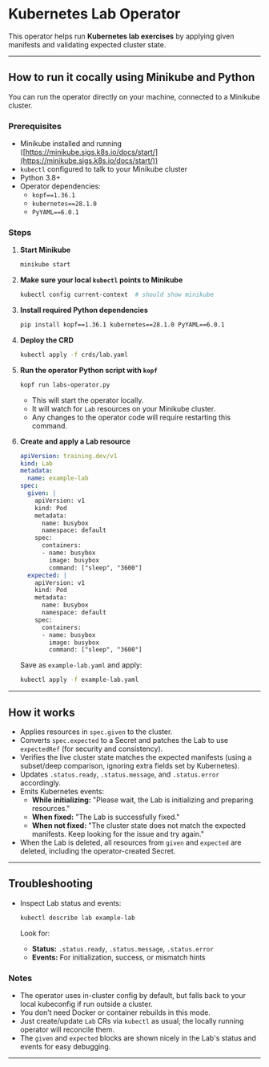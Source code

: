 # Kubernetes Lab Operator

This operator helps run **Kubernetes lab exercises** by applying given manifests and validating expected cluster state.

---

## How to run it cocally using Minikube and Python

You can run the operator directly on your machine, connected to a Minikube cluster.

### Prerequisites

* Minikube installed and running ([https://minikube.sigs.k8s.io/docs/start/](https://minikube.sigs.k8s.io/docs/start/))
* `kubectl` configured to talk to your Minikube cluster
* Python 3.8+
* Operator dependencies:
  * `kopf==1.36.1`
  * `kubernetes==28.1.0`
  * `PyYAML==6.0.1`

### Steps

1. **Start Minikube**

    ```bash
    minikube start
    ```

2. **Make sure your local `kubectl` points to Minikube**

    ```bash
    kubectl config current-context  # should show minikube
    ```

3. **Install required Python dependencies**

    ```bash
    pip install kopf==1.36.1 kubernetes==28.1.0 PyYAML==6.0.1
    ```

4. **Deploy the CRD**

    ```bash
    kubectl apply -f crds/lab.yaml
    ```

5. **Run the operator Python script with `kopf`**

    ```bash
    kopf run labs-operator.py
    ```

    * This will start the operator locally.
    * It will watch for `Lab` resources on your Minikube cluster.
    * Any changes to the operator code will require restarting this command.

6. **Create and apply a Lab resource**

    ```yaml
    apiVersion: training.dev/v1
    kind: Lab
    metadata:
      name: example-lab
    spec:
      given: |
        apiVersion: v1
        kind: Pod
        metadata:
          name: busybox
          namespace: default
        spec:
          containers:
          - name: busybox
            image: busybox
            command: ["sleep", "3600"]
      expected: |
        apiVersion: v1
        kind: Pod
        metadata:
          name: busybox
          namespace: default
        spec:
          containers:
          - name: busybox
            image: busybox
            command: ["sleep", "3600"]
    ```

    Save as `example-lab.yaml` and apply:

    ```bash
    kubectl apply -f example-lab.yaml
    ```

---

## How it works

* Applies resources in `spec.given` to the cluster.
* Converts `spec.expected` to a Secret and patches the Lab to use `expectedRef` (for security and consistency).
* Verifies the live cluster state matches the expected manifests (using a subset/deep comparison, ignoring extra fields set by Kubernetes).
* Updates `.status.ready`, `.status.message`, and `.status.error` accordingly.
* Emits Kubernetes events:
  * **While initializing:** "Please wait, the Lab is initializing and preparing resources."
  * **When fixed:** "The Lab is successfully fixed."
  * **When not fixed:** "The cluster state does not match the expected manifests. Keep looking for the issue and try again."
* When the Lab is deleted, all resources from `given` and `expected` are deleted, including the operator-created Secret.

---

## Troubleshooting

* Inspect Lab status and events:

    ```bash
    kubectl describe lab example-lab
    ```

    Look for:
    - **Status:** `.status.ready`, `.status.message`, `.status.error`
    - **Events:** For initialization, success, or mismatch hints


### Notes

* The operator uses in-cluster config by default, but falls back to your local kubeconfig if run outside a cluster.
* You don’t need Docker or container rebuilds in this mode.
* Just create/update `Lab` CRs via `kubectl` as usual; the locally running operator will reconcile them.
* The `given` and `expected` blocks are shown nicely in the Lab's status and events for easy debugging.

---